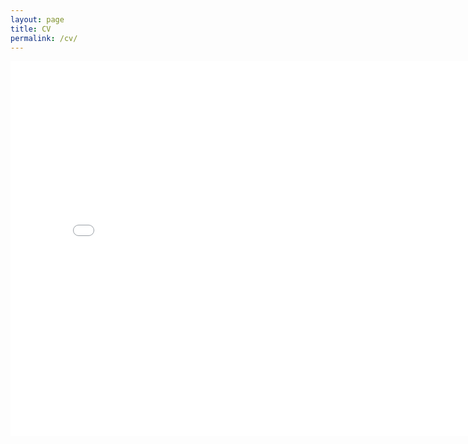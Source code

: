 ```yaml
---
layout: page
title: CV
permalink: /cv/
---
```


<embed src="../assets/documents/Kiersten_Campbell_CV.pdf" type="application/pdf" width="800" height="600">

